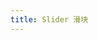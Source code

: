 ```yaml
---
title: Slider 滑块
---
```


<script>
    export default {
        data() {
            return {
                value1: 0,
                value2: 50,
                value3: 36,
                value4: 48,
                value5: 42,
                value6: [4, 8],
                value7: 0,
            }
        },
        methods: {
            formatTooltip(val) {
                return val / 100;
            }
        }
    }
</script>

<template>
    <div class="block">
        <span class="demonstration">默认</span>
        <ml-slider v-model="value1"></ml-slider>
    </div>
    <div class="block">
        <span class="demonstration">自定义初始值</span>
        <ml-slider v-model="value2"></ml-slider>
    </div>
    <div class="block">
        <span class="demonstration">隐藏 Tooltip</span>
        <ml-slider v-model="value3" :show-tooltip="false"></ml-slider>
    </div>
    <div class="block">
        <span class="demonstration">格式化 Tooltip</span>
        <ml-slider v-model="value4" :format-tooltip="formatTooltip"></ml-slider>
    </div>
    <div class="block">
        <span class="demonstration">禁用</span>
        <ml-slider v-model="value5" disabled></ml-slider>
    </div>
    <div class="block">
        <ml-slider
          v-model="value7"
          show-input>
        </ml-slider>
      </div>
      <div class="block">
        <ml-slider
          v-model="value6"
          range
          show-stops
          :max="10">
        </ml-slider>
      </div>
</template>